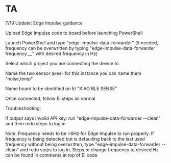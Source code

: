 # TA
7/19 Update: Edge Impulse guidance

Upload Edge Impulse code to board before launching PowerShell

Launch PowerShell and type "edge-impulse-data-forwarder" (if needed, frequency can be overwritten by typing "edge-impulse-data-forwarder frequency __" with desired frequency in Hz)

Select which project you are connecting the device to

Name the two sensor axes- for this instance you can name them "noise,temp"

Name board to be identified on EI "XIAO BLE SENSE"

Once connected, follow EI steps as normal

Troubleshooting:

If output says invalid API key: run "edge-impulse-data-forwarder --clean" and then redo steps to log in 

Note: Frequency needs to be >6Hz for Edge Impulse to run properly. If frequency is being detected but is defaulting back to the last used frequency without being overwritten, type "edge-impulse-data-forwarder --clean" and redo steps to log in. Steps to change frequency to desired Hz can be found in comments at top of EI code
